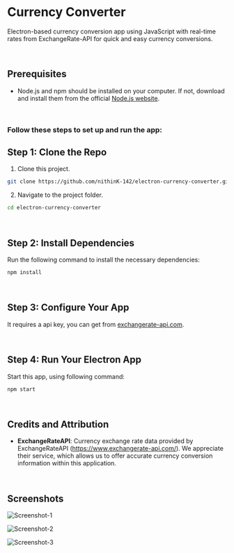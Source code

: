 # Currency Converter
Electron-based currency conversion app using JavaScript with real-time rates from ExchangeRate-API for quick and easy currency conversions.

</br>

## Prerequisites
- Node.js and npm should be installed on your computer. If not, download and install them from the official [Node.js website](https://nodejs.org/).

</br>

### Follow these steps to set up and run the app:
## Step 1: Clone  the Repo
1. Clone this project.
```bash
git clone https://github.com/nithinK-142/electron-currency-converter.git
```
2. Navigate to the project folder.
```bash
cd electron-currency-converter
```

</br>

## Step 2: Install Dependencies
Run the following command to install the necessary dependencies:
```bash
npm install
```

</br>

## Step 3: Configure Your App
It requires a api key, you can get from [exchangerate-api.com](exchangerate-api.com).

</br>

## Step 4: Run Your Electron App
Start this app, using following command:
```bash
npm start
```
</br>

## Credits and Attribution

- **ExchangeRateAPI**: Currency exchange rate data provided by ExchangeRateAPI (https://www.exchangerate-api.com/). We appreciate their service, which allows us to offer accurate currency conversion information within this application.

</br>

## Screenshots

![Screenshot-1](https://github.com/nithinK-142/electron-currency-converter/assets/60612488/ab12d2b7-a904-4440-93f6-c54721d5b949)

![Screenshot-2](https://github.com/nithinK-142/electron-currency-converter/assets/60612488/bc15916c-3e01-412b-9864-ff60bbd7c820)

![Screenshot-3](https://github.com/nithinK-142/electron-currency-converter/assets/60612488/56fbf14b-56e4-46cb-acb8-bbc1a34215f2)

